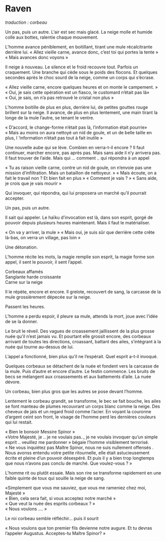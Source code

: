 # Raven

*traduction : corbeau*

Un pas, puis un autre. L’air est sec mais glacé. La neige molle et humide colle aux bottes, ralentie chaque mouvement.

L’homme avance péniblement, en boitillant, tirant une mule récalcitrante derrière lui.
« Allez vieille carne, avance donc, c’est toi qui portes la tente »
« Mais avances donc voyons »

Il neige à nouveau. Le silence et le froid recouvre tout. Parfois un craquement. Une branche qui cède sous le poids des flocons. Et quelques secondes après le choc sourd de la neige, comme un corps qui s’écrase.

« Allez vieille carne, encore quelques heures et on monte le campement. »
« Oui, je sais cette opération est un fiasco, le customard n’était pas là»
« Oui, je sais, on n’a pas retrouvé le cristal non plus »

L’homme boitille de plus en plus, derrière lui, de petites gouttes rouge brillent sur la neige. Il avance, de plus en plus lentement, une main tirant la longe de la mule l’autre, se tenant le ventre.

« D’accord, le change-forme n’était pas là, l’information était pourrie»
« Mais au moins on aura nettoyé un nid de goule, et un de belle taille en plus, l ‘information n’était pas tout à fait inutile »

Une nouvelle aube qui se lève. Combien en verra-t-il encore ? Il faut continuer, marcher encore, pas après pas. Mais sans aide il n’y arrivera pas. Il faut trouver de l’aide. Mais qui … comment .. qui répondra à un appel

« Tu as raison vieille carne, contre un nid de goule, on n’envoie pas une mission d’infiltration. Mais un bataillon de nettoyeur. »
« Mais écoute, on a fait le travail non ? Et bien fait en plus »
« Comment je vais ? »
« Sans aide, je crois que je vais mourir »

Qui invoquer, qui répondra, qui lui proposera un marché qu’il pourrait accepter.

Un pas, puis un autre.

Il sait qui appeler. Le haïku d’invocation est là, dans son esprit, gorgé de pouvoir depuis plusieurs heures maintenant. Mais il faut le matérialiser.

« On va y arriver, la mule »
« Mais oui, je suis sûr que derrière cette crête là-bas, on verra un village, pas loin »


Une détonation.


L’homme récite les mots, la magie remplie son esprit, la magie forme son appel, il sent le pouvoir, il sent l’appel.

Corbeaux affamés  
Sanglante harde croissante  
Carne sur la neige  


Il le répète, encore et encore. Il grelote, recouvert de sang, la carcasse de la mule grossièrement dépecée sur la neige.


Passent les heures.


L’homme a perdu espoir, il pleure sa mule, attends la mort, joue avec l’idée de se la donner.


Le bruit le réveil. Des vagues de croassement jaillissent de la plus grosse nuée qu’il n’est jamais vu.    Et pourtant elle grossit encore, des corbeaux arrivant de toutes les directions, croassant, battant des ailes, s’intégrant à la nuée qui tourne au-dessus de lui.

L’appel a fonctionné, bien plus qu’il ne l’espérait. Quel esprit a-t-il invoqué.

Quelques corbeaux se détachent de la nuée et fondent vers la carcasse de la mule. Puis d’autre et  encore d’autre. Le festin commence. Les bruits de becs se mélangent aux croassements et aux battements d’aile. La nuée dévore.

Un corbeau, bien plus gros que les autres se pose devant l’homme.

Lentement le corbeau grandit, se transforme, le bec se fait bouche, les ailes se font manteau de plumes recouvrant un corps blanc comme la neige. Des cheveux de jais et un regard froid comme l’acier. En voyant la couronne d’argent ceint son front, le visage de l’homme perd les dernières couleurs qui lui restait.

« Bien le bonsoir Messire Spinor »  
«Votre Majesté, je .. je ne voulais pas.., je ne voulais invoquer qu’un simple esprit .. veuillez me pardonner » bégaie l’homme visiblement terrorisé.  
« Ne vous inquiétez pas Maître Spinor, nous ne suis nullement offensés . Nous avonss entendu votre petite ritournelle, elle était astucieusement écrite et pleine d’un pouvoir désespéré. Et puis il y a bien trop longtemps que nous n’avons pas conclu de marché. Que voulez-vous ? »  

L’homme rit ou plutôt essaie. Mais son rire se transforme rapidement en une faible quinte de toux qui souille la neige de sang.  

«Simplement que vous me sauviez, que vous me rameniez chez moi, Majesté »  
« Bien, cela sera fait, si vous acceptez notre marché »  
« Que veut la nuée des esprits corbeaux ? »  
« Nous voulons …. » 

Le roi corbeau semble réfléchir… puis il sourit  

« Nous voulons que ton premier fils devienne notre augure. Et tu devras l’appeler Augustus. Acceptes-tu Maître Spinor? »
